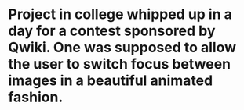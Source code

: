 # Project in college whipped up in a day for a contest sponsored by Qwiki.  One was supposed to allow the user to switch focus between images in a beautiful animated fashion.
